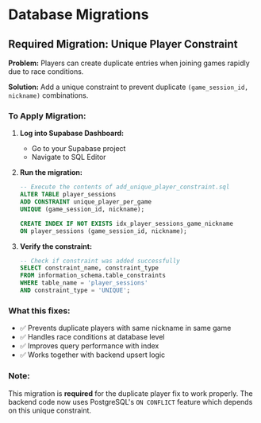 # Database Migrations

## Required Migration: Unique Player Constraint

**Problem:** Players can create duplicate entries when joining games rapidly due to race conditions.

**Solution:** Add a unique constraint to prevent duplicate `(game_session_id, nickname)` combinations.

### To Apply Migration:

1. **Log into Supabase Dashboard:**
   - Go to your Supabase project
   - Navigate to SQL Editor

2. **Run the migration:**
   ```sql
   -- Execute the contents of add_unique_player_constraint.sql
   ALTER TABLE player_sessions 
   ADD CONSTRAINT unique_player_per_game 
   UNIQUE (game_session_id, nickname);

   CREATE INDEX IF NOT EXISTS idx_player_sessions_game_nickname 
   ON player_sessions (game_session_id, nickname);
   ```

3. **Verify the constraint:**
   ```sql
   -- Check if constraint was added successfully
   SELECT constraint_name, constraint_type 
   FROM information_schema.table_constraints 
   WHERE table_name = 'player_sessions' 
   AND constraint_type = 'UNIQUE';
   ```

### What this fixes:
- ✅ Prevents duplicate players with same nickname in same game
- ✅ Handles race conditions at database level
- ✅ Improves query performance with index
- ✅ Works together with backend upsert logic

### Note:
This migration is **required** for the duplicate player fix to work properly. The backend code now uses PostgreSQL's `ON CONFLICT` feature which depends on this unique constraint.